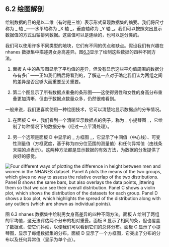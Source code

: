 ## 6.2 绘图解剖

绘制数据的目的是以二维（有时是三维）表示形式呈现数据集的摘要。我们将尺寸称为 _ 轴 _——水平轴称为 _X 轴 _，垂直轴称为 _Y 轴 _。我们可以按照突出显示数据值的方式沿轴排列数据。这些值可以是连续的，也可以是分类的。

我们可以使用许多不同类型的地块，它们有不同的优点和缺点。假设我们有兴趣在 nhanes 数据集中描述男女身高差异。图[6.3](#fig:plotHeight)显示了绘制这些数据的四种不同方法。

1.  面板 A 中的条形图显示了平均值的差异，但没有显示这些平均值周围的数据分布有多广——正如我们稍后将看到的，了解这一点对于确定我们认为两组之间的差异是否足够大而重要至关重要。

2.  第二个图显示了所有数据点重叠的条形图——这使得男性和女性的身高分布重叠更加清晰，但由于数据点数量众多，仍然很难看到。

一般来说，我们更喜欢使用一种绘图技术，它可以清楚地显示数据点的分布情况。

1.  在面板 C 中，我们看到一个清晰显示数据点的例子，称为 _ 小提琴图 _，它绘制了每种情况下的数据分布（经过一点平滑处理）。

2.  另一个选项是面板 D 中显示的 _ 方框图 _，它显示了中间值（中心线）、可变性测量值（方框宽度，基于称为四分位范围的测量值）和任何异常值（由线条末端的点表示）。这两种方法都是显示数据的有效方法，为数据的分发提供了良好的感觉。

![Four different ways of plotting the difference in height between men and women in the NHANES dataset.  Panel A plots the means of the two groups, which gives no way to assess the relative overlap of the two distributions.  Panel B shows the same bars, but also overlays the data points, jittering them so that we can see their overall distribution.  Panel C shows a violin plot, which shows the distribution of the datasets for each group.  Panel D shows a box plot, which highlights the spread of the distribution along with any outliers (which are shown as individual points).](img/file31.png)

图 6.3 nhanes 数据集中绘制男女身高差异的四种不同方法。面板 A 绘制了两组的平均值，这无法评估两个分布的相对重叠。面板 B 显示了相同的条，但也覆盖了数据点，使它们抖动，以便我们可以看到它们的总体分布。面板 C 显示了小提琴图，显示了每组数据集的分布。面板 D 显示了一个方框图，它突出了分布的分布以及任何异常值（显示为单个点）。